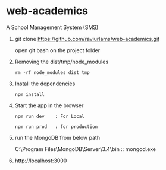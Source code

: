 # web-academics
A School Management System (SMS)

1. git clone https://github.com/raviurlams/web-academics.git
   
   open git bash on the project folder

2.  Removing the dist/tmp/node_modules

    ```
    rm -rf node_modules dist tmp
    ```

3. Install the dependencies
    
    ```   
    npm install
    ```
    
4. Start the app in the browser
    ```
    npm run dev    : For Local

    npm run prod   : for production 

    ```   

5. run the MongoDB from below path

   C:\Program Files\MongoDB\Server\3.4\bin  :: mongod.exe

6. http://localhost:3000
